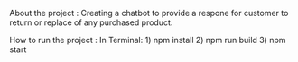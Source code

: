 About the project : 
  Creating a chatbot to provide a respone for  customer to return or replace of any purchased product.
  
How to run the project : 
  In Terminal:
    1) npm install
    2) npm run build
    3) npm start
